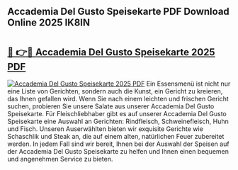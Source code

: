 ## Accademia Del Gusto Speisekarte PDF Download Online 2025 lK8IN

# <h2><a href="http://gc7icg.nevu.top/?p=Accademia+Del+Gusto+Speisekarte">🔗 👉🔴 Accademia Del Gusto Speisekarte 2025 PDF</a></h2>

[![Accademia Del Gusto Speisekarte 2025 PDF](https://i.imgur.com/dBaPXMq.png)](http://gc7icg.nevu.top/?p=Accademia+Del+Gusto+Speisekarte)
Ein Essensmenü ist nicht nur eine Liste von Gerichten, sondern auch die Kunst, ein Gericht zu kreieren, das Ihnen gefallen wird. Wenn Sie nach einem leichten und frischen Gericht suchen, probieren Sie unsere Salate aus unserer Accademia Del Gusto Speisekarte. Für Fleischliebhaber gibt es auf unserer Accademia Del Gusto Speisekarte eine Auswahl an Gerichten: Rindfleisch, Schweinefleisch, Huhn und Fisch. Unseren Auserwählten bieten wir exquisite Gerichte wie Schaschlik und Steak an, die auf einem alten, natürlichen Feuer zubereitet werden. In jedem Fall sind wir bereit, Ihnen bei der Auswahl der Speisen auf der Accademia Del Gusto Speisekarte zu helfen und Ihnen einen bequemen und angenehmen Service zu bieten.
